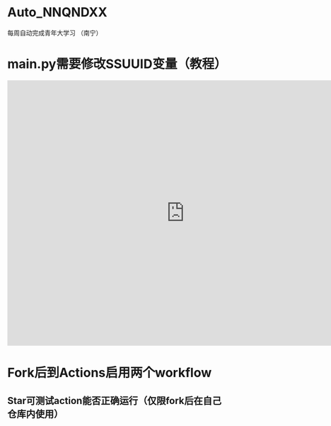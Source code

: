 # Auto_NNQNDXX

每周自动完成青年大学习 （南宁）

# main.py需要修改SSUUID变量（教程）


<iframe src="http://pan.njzs.cf/Fxxk_9/AutoNNQNDXX/getcookie.mp4" scrolling="no" border="0" frameborder="no" framespacing="0" allowfullscreen="true" height=600 width=800> </iframe>


# Fork后到Actions启用两个workflow

## Star可测试action能否正确运行（仅限fork后在自己仓库内使用）


